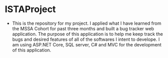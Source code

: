# ISTAProject
* This is the repository for my project. I applied what I have learned from the MSSA Cohort for past three months and built a bug tracker web application. The purpose of this application is to help me keep track the bugs and desired features of all of the softwares I intent to develope. I am using ASP.NET Core, SQL server, C# and MVC for the development of this application.  

